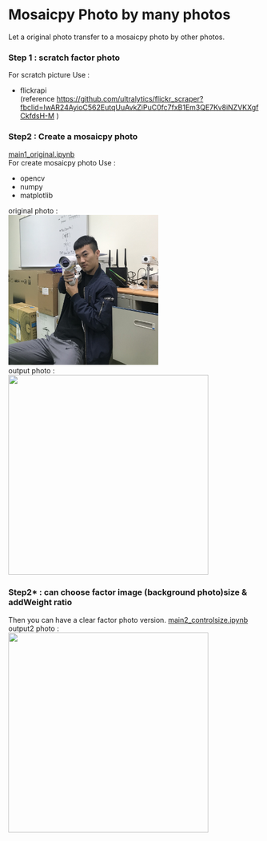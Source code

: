 # Mosaicpy Photo by many photos
Let a original photo transfer to a mosaicpy photo by other photos.

### Step 1 : scratch factor photo
For scratch picture Use :  <br />
* flickrapi <br />
(reference https://github.com/ultralytics/flickr_scraper?fbclid=IwAR24AyioC562EutqUuAvkZiPuC0fc7fxB1Em3QE7Kv8iNZVKXgfCkfdsH-M )

### Step2 : Create a mosaicpy photo
[main1_original.ipynb](main1_original.ipynb) <br />
For create mosaicpy photo Use : <br />
* opencv
* numpy
* matplotlib
<a/>

original photo : <br />
<img src="photo.jpg" width="300" height="300" /> <br />
output photo : <br />
<img src="output.png" width="400" height="400" /> <br />


### Step2* : can choose factor image (background photo)size & addWeight ratio
Then you can have a clear factor photo version.
[main2_controlsize.ipynb](main2_controlsize.ipynb) <br />
output2 photo : <br />
<img src="output2.png" width="400" height="400" /> <br />
